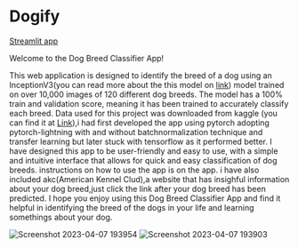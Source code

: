 # Dogify
[Streamlit app](https://octopuspaul110-dogify-streamlit-hoster-sqonhq.streamlit.app/)

Welcome to the Dog Breed Classifier App!

This web application is designed to identify the breed of a dog using an InceptionV3(you can read more about the this model on [link](https://www.bing.com/ck/a?!&&p=883ef823742cb051JmltdHM9MTY4MDczOTIwMCZpZ3VpZD0xNzE3N2Y5NC1iOTk1LTZhNGMtMDgwNy02ZWFmYjhkODZiNDMmaW5zaWQ9NTM3Mg&ptn=3&hsh=3&fclid=17177f94-b995-6a4c-0807-6eafb8d86b43&psq=inceptionv3+paper&u=a1aHR0cHM6Ly9hcnhpdi5vcmcvcGRmLzE1MTIuMDA1NjcucGRm&ntb=1)) model trained on over 10,000 images of 120 different dog breeds. The model has a 100% train and validation score, meaning it has been trained to accurately classify each breed.
Data used for this project was downloaded from kaggle (you can find it at [Link](https://www.kaggle.com/competitions/dog-breed-identification/data)),i had first developed the app using pytorch adopting pytorch-lightning with and without batchnormalization technique and transfer learning but later stuck with tensorflow as it performed better.
I have designed this app to be user-friendly and easy to use, with a simple and intuitive interface that allows for quick and easy classification of dog breeds.
instructions on how to use the app is on the app.
i have also included akc(American Kennel Clud),a website that has insighful information about your dog breed,just click the link after your dog breed has been predicted.
I hope you enjoy using this Dog Breed Classifier App and find it helpful in identifying the breed of the dogs in your life and learning somethings about your dog.

![Screenshot 2023-04-07 193954](https://user-images.githubusercontent.com/105382756/230660151-1ecbb4a9-2ca0-45bc-9686-41ed4060e10e.jpg)
![Screenshot 2023-04-07 193903](https://user-images.githubusercontent.com/105382756/230660167-47732f93-0468-40a4-84de-69d62af45fca.jpg)
